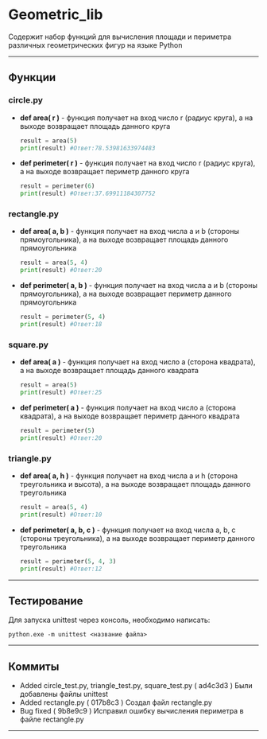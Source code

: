 # Geometric_lib 
Содержит набор функций для вычисления площади и периметра различных геометрических фигур на языке Python
** **
## Функции
### circle.py
- **def  area( r )** - функция получает на вход число r (радиус круга), а на выходе возвращает площадь данного круга
  ```python
  result = area(5)
  print(result) #Ответ:78.53981633974483
  ```
- **def  perimeter( r )** - функция получает на вход число r (радиус круга), а на выходе возвращает периметр данного круга
  ```python
  result = perimeter(6)
  print(result) #Ответ:37.69911184307752
  ```
### rectangle.py
- **def  area( a, b )** - функция получает на вход числa a и b (стороны прямоугольника), а на выходе возвращает площадь данного прямоугольника
  ```python
  result = area(5, 4)
  print(result) #Ответ:20
  ```
- **def  perimeter( a, b )** - функция получает на вход числa a и b (стороны прямоугольника), а на выходе возвращает периметр данного прямоугольника
  ```python
  result = perimeter(5, 4)
  print(result) #Ответ:18
  ```
### square.py
- **def  area( a )** - функция получает на вход число a (сторона квадрата), а на выходе возвращает площадь данного квадрата
  ```python
  result = area(5)
  print(result) #Ответ:25
  ```
- **def  perimeter( a )** - функция получает на вход число a (сторона квадрата), а на выходе возвращает периметр данного квадрата
  ```python
  result = perimeter(5)
  print(result) #Ответ:20
  ```
### triangle.py
- **def  area( a, h )** - функция получает на вход числa a и h (сторона треугольника и высота), а на выходе возвращает площадь данного треугольника
  ```python
  result = area(5, 4)
  print(result) #Ответ:10
  ```
- **def  perimeter( a, b, c )** - функция получает на вход числа a, b, c (стороны треугольника), а на выходе возвращает периметр данного треугольника
  ```python
  result = perimeter(5, 4, 3)
  print(result) #Ответ:12
  ```
** **
## Тестирование
Для запуска unittest через консоль, необходимо написать:
```
python.exe -m unittest <название файла> 
```
** **
## Коммиты
- Added circle_test.py, triangle_test.py, square_test.py ( ad4c3d3 )
    Были добавлены файлы unittest
- Added rectangle.py ( 017b8c3 )
    Создал файл rectangle.py
- Bug fixed ( 9b8e9c9 )
    Исправил ошибку вычисления периметра в файле rectangle.py
** ** 
